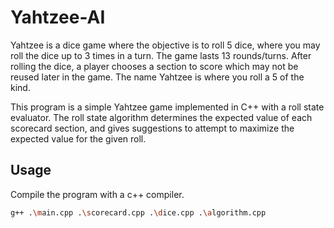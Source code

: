# Yahtzee-AI

Yahtzee is a dice game where the objective is to roll 5 dice, where you may roll the dice up to 3 times in a turn. The game lasts 13 rounds/turns. After rolling the dice, a player chooses a section to score which may not be reused later in the game. The name Yahtzee is where you roll a 5 of the kind.

This program is a simple Yahtzee game implemented in C++ with a roll state evaluator. The roll state algorithm determines the expected value of each scorecard section, and gives suggestions to attempt to maximize the expected value for the given roll. 

## Usage

Compile the program with a c++ compiler.

```bash
g++ .\main.cpp .\scorecard.cpp .\dice.cpp .\algorithm.cpp
```
